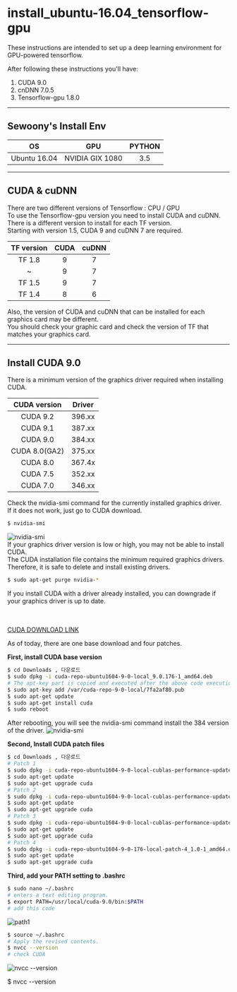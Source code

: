 # install_ubuntu-16.04_tensorflow-gpu
These instructions are intended to set up a deep learning environment for GPU-powered tensorflow.

After following these instructions you'll have:
1. CUDA 9.0
2. cnDNN 7.0.5
3. Tensorflow-gpu 1.8.0

---

## Sewoony's Install Env<br>

| OS | GPU | PYTHON |
|:---:|:---:|:---:|
| Ubuntu 16.04 | NVIDIA GIX 1080 | 3.5 |

---

## CUDA & cuDNN<br>
There are two different versions of Tensorflow : CPU / GPU<br>
To use the Tensorflow-gpu version you need to install CUDA and cuDNN.<br>
There is a different version to install for each TF version.<br>
Starting with version 1.5, CUDA 9 and cuDNN 7 are required.<br>

| TF version | CUDA | cuDNN |
|:---:|:---:|:---:|
|TF 1.8|9|7|
|~|9|7|
|TF 1.5|9|7|
|TF 1.4|8|6|

Also, the version of CUDA and cuDNN that can be installed for each graphics card may be different.<br>
You should check your graphic card and check the version of TF that matches your graphics card.<br>

---

## Install CUDA 9.0<br>
There is a minimum version of the graphics driver required when installing CUDA.<br>

|   CUDA version   | Driver |
|:---:|:---:|
|CUDA 9.2|396.xx|
|CUDA 9.1|387.xx|
|CUDA 9.0|384.xx|
|CUDA 8.0(GA2)|375.xx|
|CUDA 8.0|367.4x|
|CUDA 7.5|352.xx|
|CUDA 7.0|346.xx|

Check the nvidia-smi command for the currently installed graphics driver.<br>
If it does not work, just go to CUDA download.

```bash
$ nvidia-smi
```

![nvidia-smi](https://user-images.githubusercontent.com/43063889/46713909-d7f1b180-cc93-11e8-8ffc-b675a83de3c3.png)<br>
If your graphics driver version is low or high, you may not be able to install CUDA.<br>
The CUDA installation file contains the minimum required graphics drivers.<br>
Therefore, it is safe to delete and install existing drivers.<br>

```bash
$ sudo apt-get purge nvidia-*
```

If you install CUDA with a driver already installed, you can downgrade if your graphics driver is up to date.<br><br><br>

[CUDA DOWNLOAD LINK](https://developer.nvidia.com/cuda-90-download-archive?target_os=Linux&target_arch=x86_64&target_distro=Ubuntu&target_version=1604&target_type=deblocal)

As of today, there are one base download and four patches.

__First, install CUDA base version__

```bash
$ cd Downloads , 다운로드
$ sudo dpkg -i cuda-repo-ubuntu1604-9-0-local_9.0.176-1_amd64.deb
# The apt-key part is copied and executed after the above code execution.
$ sudo apt-key add /var/cuda-repo-9-0-local/7fa2af80.pub
$ sudo apt-get update
$ sudo apt-get install cuda
$ sudo reboot
```
After rebooting, you will see the nvidia-smi command install the 384 version of the driver.
![nvidia-smi](https://user-images.githubusercontent.com/43063889/46713909-d7f1b180-cc93-11e8-8ffc-b675a83de3c3.png)

__Second, Install CUDA patch files__

```bash
$ cd Downloads , 다운로드
# Patch 1
$ sudo dpkg -i cuda-repo-ubuntu1604-9-0-local-cublas-performance-update_1.0-1_amd64.deb
$ sudo apt-get update 
$ sudo apt-get upgrade cuda
# Patch 2
$ sudo dpkg -i cuda-repo-ubuntu1604-9-0-local-cublas-performance-update-2_1.0-1_amd64.deb
$ sudo apt-get update 
$ sudo apt-get upgrade cuda
# Patch 3
$ sudo dpkg -i cuda-repo-ubuntu1604-9-0-local-cublas-performance-update-3_1.0-1_amd64.deb
$ sudo apt-get update 
$ sudo apt-get upgrade cuda
# Patch 4
$ sudo dpkg -i cuda-repo-ubuntu1604-9-0-176-local-patch-4_1.0-1_amd64.deb
$ sudo apt-get update 
$ sudo apt-get upgrade cuda
```
__Third, add your PATH setting to .bashrc__

```bash
$ sudo nano ~/.bashrc
# enters a text editing program.
$ export PATH=/usr/local/cuda-9.0/bin:$PATH
# add this code
```

![path1](https://user-images.githubusercontent.com/43063889/46714548-f60ce100-cc96-11e8-93b5-e30caba9ff54.png)

```bash
$ source ~/.bashrc
# Apply the revised contents.
$ nvcc --version
# check CUDA
```

![nvcc --version](https://user-images.githubusercontent.com/43063889/46714610-52700080-cc97-11e8-99df-b2c2a7fa24fc.png)


$ nvcc --version
